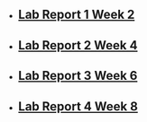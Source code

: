 - ## [Lab Report 1 Week 2](https://natalieycyoung.github.io/cse15l-lab-reports/lab-report-1-week-2)
- ## [Lab Report 2 Week 4](https://natalieycyoung.github.io/cse15l-lab-reports/lab-report-2-week-4)
- ## [Lab Report 3 Week 6](https://natalieycyoung.github.io/cse15l-lab-reports/lab-report-3-week-6)
- ## [Lab Report 4 Week 8](https://natalieycyoung.github.io/cse15l-lab-reports/lab-report-4-week-8)
